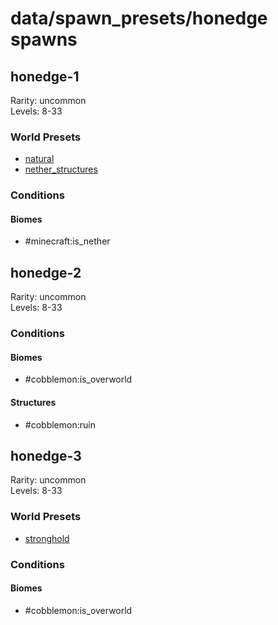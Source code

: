 # data/spawn_presets/honedge spawns  
  
## honedge-1  
Rarity: uncommon  
Levels: 8-33  
  
### World Presets  
* [natural](/data/world_presets/natural.md)  
* [nether_structures](/data/world_presets/nether_structures.md)  
  
### Conditions  
  
#### Biomes  
  * #minecraft:is_nether
  
  
## honedge-2  
Rarity: uncommon  
Levels: 8-33  
  
### Conditions  
  
#### Biomes  
  * #cobblemon:is_overworld
  
  
#### Structures  
  * #cobblemon:ruin
  
  
## honedge-3  
Rarity: uncommon  
Levels: 8-33  
  
### World Presets  
* [stronghold](/data/world_presets/stronghold.md)  
  
### Conditions  
  
#### Biomes  
  * #cobblemon:is_overworld
  
